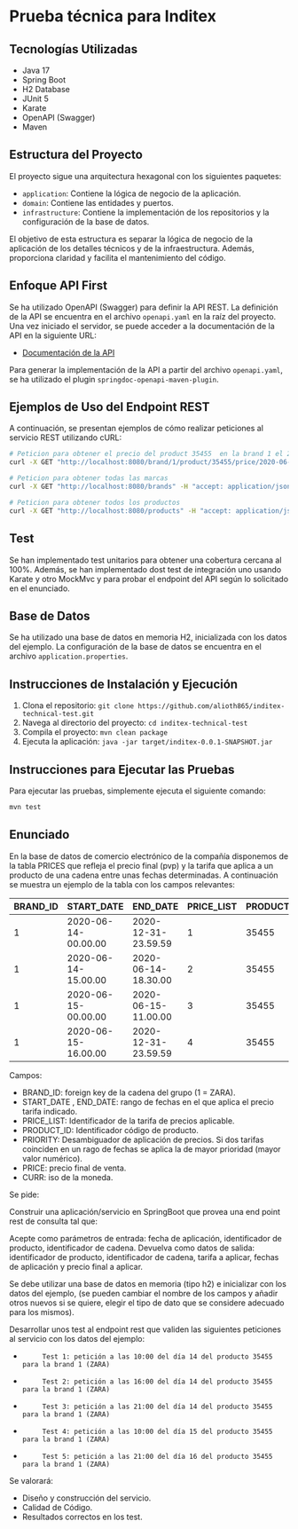 # Prueba técnica para Inditex

## Tecnologías Utilizadas

- Java 17
- Spring Boot
- H2 Database
- JUnit 5
- Karate
- OpenAPI (Swagger)
- Maven

## Estructura del Proyecto

El proyecto sigue una arquitectura hexagonal con los siguientes paquetes:

- `application`: Contiene la lógica de negocio de la aplicación.
- `domain`: Contiene las entidades y puertos.
- `infrastructure`: Contiene la implementación de los repositorios y la configuración de la base de
  datos.

El objetivo de esta estructura es separar la lógica de negocio de la aplicación de los detalles
técnicos y de la infraestructura. Además, proporciona claridad y facilita el mantenimiento del
código.

## Enfoque API First

Se ha utilizado OpenAPI (Swagger) para definir la API REST. La definición de la API se encuentra en
el archivo `openapi.yaml` en la raíz del proyecto. Una vez iniciado el servidor, se puede acceder a
la documentación de la API en la siguiente URL:

- [Documentación de la API](http://localhost:8080/swagger-ui/index.html)

Para generar la implementación de la API a partir del archivo `openapi.yaml`, se ha utilizado el
plugin `springdoc-openapi-maven-plugin`.

## Ejemplos de Uso del Endpoint REST

A continuación, se presentan ejemplos de cómo realizar peticiones al servicio REST utilizando cURL:

```bash
# Peticion para obtener el precio del product 35455  en la brand 1 el 2020-06-14-00.00.00
curl -X GET "http://localhost:8080/brand/1/product/35455/price/2020-06-14-00.00.00" -H "accept: application/json"

# Peticion para obtener todas las marcas
curl -X GET "http://localhost:8080/brands" -H "accept: application/json"

# Peticion para obtener todos los productos
curl -X GET "http://localhost:8080/products" -H "accept: application/json"
```

## Test

Se han implementado test unitarios para obtener una cobertura cercana al 100%. Además, se han
implementado dost test de integración uno usando Karate y otro MockMvc y para probar el endpoint del API según lo solicitado en el
enunciado.

## Base de Datos

Se ha utilizado una base de datos en memoria H2, inicializada con los datos del ejemplo. La
configuración de la base de datos se encuentra en el archivo `application.properties`.

## Instrucciones de Instalación y Ejecución

1. Clona el repositorio: `git clone https://github.com/alioth865/inditex-technical-test.git`
2. Navega al directorio del proyecto: `cd inditex-technical-test    `
3. Compila el proyecto: `mvn clean package`
4. Ejecuta la aplicación: `java -jar target/inditex-0.0.1-SNAPSHOT.jar`

## Instrucciones para Ejecutar las Pruebas

Para ejecutar las pruebas, simplemente ejecuta el siguiente comando:

```bash
mvn test
```

## Enunciado

En la base de datos de comercio electrónico de la compañía disponemos de la tabla PRICES que refleja
el precio final (pvp) y la tarifa que aplica a un producto de una cadena entre unas fechas
determinadas. A continuación se muestra un ejemplo de la tabla con los campos relevantes:

| BRAND_ID | START_DATE          | END_DATE            | PRICE_LIST | PRODUCT_ID | PRIORITY | PRICE | CURR |
|----------|---------------------|---------------------|------------|------------|----------|-------|------|
| 1        | 2020-06-14-00.00.00 | 2020-12-31-23.59.59 | 1          | 35455      | 0        | 35.50 | EUR  |
| 1        | 2020-06-14-15.00.00 | 2020-06-14-18.30.00 | 2          | 35455      | 1        | 25.45 | EUR  |
| 1        | 2020-06-15-00.00.00 | 2020-06-15-11.00.00 | 3          | 35455      | 1        | 30.50 | EUR  |
| 1        | 2020-06-15-16.00.00 | 2020-12-31-23.59.59 | 4          | 35455      | 1        | 38.95 | EUR  |

Campos:

- BRAND_ID: foreign key de la cadena del grupo (1 = ZARA).
- START_DATE , END_DATE: rango de fechas en el que aplica el precio tarifa indicado.
- PRICE_LIST: Identificador de la tarifa de precios aplicable.
- PRODUCT_ID: Identificador código de producto.
- PRIORITY: Desambiguador de aplicación de precios. Si dos tarifas coinciden en un rago de fechas se
  aplica la de mayor prioridad (mayor valor numérico).
- PRICE: precio final de venta.
- CURR: iso de la moneda.

Se pide:

Construir una aplicación/servicio en SpringBoot que provea una end point rest de consulta tal que:

Acepte como parámetros de entrada: fecha de aplicación, identificador de producto, identificador de
cadena.
Devuelva como datos de salida: identificador de producto, identificador de cadena, tarifa a aplicar,
fechas de aplicación y precio final a aplicar.

Se debe utilizar una base de datos en memoria (tipo h2) e inicializar con los datos del ejemplo, (se
pueden cambiar el nombre de los campos y añadir otros nuevos si se quiere, elegir el tipo de dato
que se considere adecuado para los mismos).

Desarrollar unos test al endpoint rest que validen las siguientes peticiones al servicio con los
datos del ejemplo:

-          Test 1: petición a las 10:00 del día 14 del producto 35455   para la brand 1 (ZARA)
-          Test 2: petición a las 16:00 del día 14 del producto 35455   para la brand 1 (ZARA)
-          Test 3: petición a las 21:00 del día 14 del producto 35455   para la brand 1 (ZARA)
-          Test 4: petición a las 10:00 del día 15 del producto 35455   para la brand 1 (ZARA)
-          Test 5: petición a las 21:00 del día 16 del producto 35455   para la brand 1 (ZARA)

Se valorará:

- Diseño y construcción del servicio.
- Calidad de Código.
- Resultados correctos en los test.



